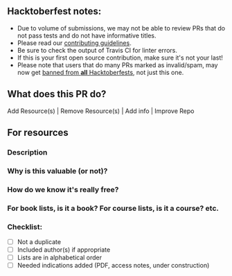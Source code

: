 ## Hacktoberfest notes:

- Due to volume of submissions, we may not be able to review PRs that do not pass tests and do not have informative titles.
- Please read our [contributing guidelines](/CONTRIBUTING.md).
- Be sure to check the output of Travis CI for linter errors.
- If this is your first open source contribution, make sure it's not your last!
- Please note that users that do many PRs marked as invalid/spam, may now get [banned from **all** Hacktoberfests](https://hacktoberfest.digitalocean.com/hacktoberfest-update), not just this one.

## What does this PR do?
Add Resource(s) | Remove Resource(s) | Add info | Improve Repo

## For resources
### Description 

### Why is this valuable (or not)?

### How do we know it's really free?

### For book lists, is it a book? For course lists, is it a course? etc.

### Checklist:
- [ ] Not a duplicate
- [ ] Included author(s) if appropriate
- [ ] Lists are in alphabetical order
- [ ] Needed indications added (PDF, access notes, under construction)
